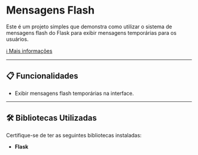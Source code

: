 # Mensagens Flash 

Este é um projeto simples que demonstra como utilizar o sistema de mensagens flash do Flask para exibir mensagens temporárias para os usuários.

[ℹ️ Mais informações](https://flask.palletsprojects.com/en/stable/patterns/flashing/)

---

## 📋 Funcionalidades

- Exibir mensagens flash temporárias na interface.

---

## 🛠️ Bibliotecas Utilizadas

Certifique-se de ter as seguintes bibliotecas instaladas:

- **Flask**


